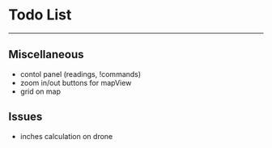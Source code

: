 # Todo List

---

## Miscellaneous
* contol panel (readings, !commands)
* zoom in/out buttons for mapView
* grid on map

## Issues
* inches calculation on drone
